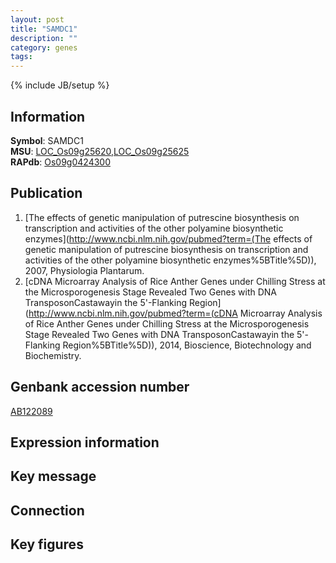 ```yaml
---
layout: post
title: "SAMDC1"
description: ""
category: genes
tags: 
---
```

{% include JB/setup %}

## Information
__Symbol__: SAMDC1  
__MSU__: [LOC_Os09g25620](http://rice.plantbiology.msu.edu/cgi-bin/ORF_infopage.cgi?orf=LOC_Os09g25620),[LOC_Os09g25625](http://rice.plantbiology.msu.edu/cgi-bin/ORF_infopage.cgi?orf=LOC_Os09g25625)  
__RAPdb__: [Os09g0424300](http://rapdb.dna.affrc.go.jp/viewer/gbrowse_details/irgsp1?name=Os09g0424300)  

## Publication
1. [The effects of genetic manipulation of putrescine biosynthesis on transcription and activities of the other polyamine biosynthetic enzymes](http://www.ncbi.nlm.nih.gov/pubmed?term=(The effects of genetic manipulation of putrescine biosynthesis on transcription and activities of the other polyamine biosynthetic enzymes%5BTitle%5D)), 2007, Physiologia Plantarum.
2. [cDNA Microarray Analysis of Rice Anther Genes under Chilling Stress at the Microsporogenesis Stage Revealed Two Genes with DNA TransposonCastawayin the 5'-Flanking Region](http://www.ncbi.nlm.nih.gov/pubmed?term=(cDNA Microarray Analysis of Rice Anther Genes under Chilling Stress at the Microsporogenesis Stage Revealed Two Genes with DNA TransposonCastawayin the 5'-Flanking Region%5BTitle%5D)), 2014, Bioscience, Biotechnology and Biochemistry.

## Genbank accession number
[AB122089](http://www.ncbi.nlm.nih.gov/nuccore/AB122089)

## Expression information

## Key message

## Connection

## Key figures


